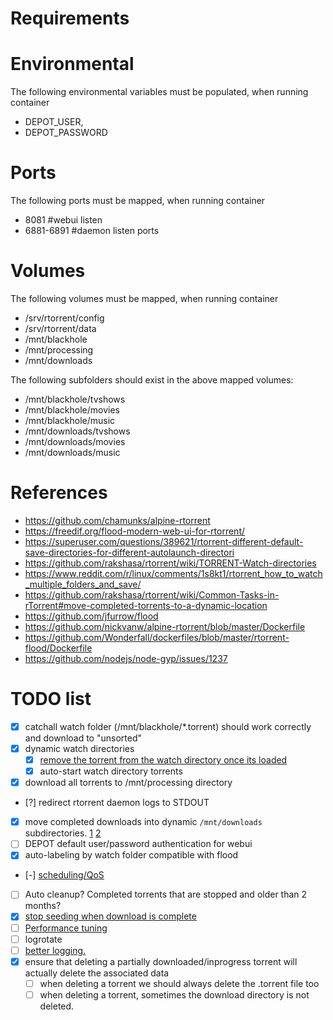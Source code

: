 # Requirements


# Environmental
The following environmental variables must be populated, when running container

- DEPOT_USER,
- DEPOT_PASSWORD

# Ports
The following ports must be mapped, when running container

 - 8081 #webui listen
 - 6881-6891 #daemon listen ports

# Volumes
The following volumes must be mapped, when running container

- /srv/rtorrent/config
- /srv/rtorrent/data
- /mnt/blackhole
- /mnt/processing
- /mnt/downloads

The following subfolders should exist in the above mapped volumes:

- /mnt/blackhole/tvshows
- /mnt/blackhole/movies
- /mnt/blackhole/music
- /mnt/downloads/tvshows
- /mnt/downloads/movies
- /mnt/downloads/music

# References

- https://github.com/chamunks/alpine-rtorrent
- https://freedif.org/flood-modern-web-ui-for-rtorrent/
- https://superuser.com/questions/389621/rtorrent-different-default-save-directories-for-different-autolaunch-directori
- https://github.com/rakshasa/rtorrent/wiki/TORRENT-Watch-directories
- https://www.reddit.com/r/linux/comments/1s8kt1/rtorrent_how_to_watch_multiple_folders_and_save/
- https://github.com/rakshasa/rtorrent/wiki/Common-Tasks-in-rTorrent#move-completed-torrents-to-a-dynamic-location
- https://github.com/jfurrow/flood
- https://github.com/nickvanw/alpine-rtorrent/blob/master/Dockerfile
- https://github.com/Wonderfall/dockerfiles/blob/master/rtorrent-flood/Dockerfile
- https://github.com/nodejs/node-gyp/issues/1237


# TODO list
- [x] catchall watch folder (/mnt/blackhole/*.torrent) should work correctly and download to "unsorted"
- [x] dynamic watch directories
	- [x] [remove the torrent from the watch directory once its loaded](https://github.com/rtorrent-community/rtorrent-docs/blob/master/docs/examples/rename2tied.sh)
	- [x] auto-start watch directory torrents
- [x] download all torrents to /mnt/processing directory
- [?] redirect rtorrent daemon logs to STDOUT
- [x] move completed downloads into dynamic `/mnt/downloads` subdirectories. [1](https://rtorrent-docs.readthedocs.io/en/latest/use-cases.html#versatile-move) [2](https://github.com/rakshasa/rtorrent/wiki/Common-Tasks-in-rTorrent#move-completed-torrents-to-a-fixed-location)
- [ ] DEPOT default user/password authentication for webui
- [x] auto-labeling by watch folder compatible with flood
- [-] [scheduling/QoS](http://rtorrent-docs.readthedocs.io/en/latest/use-cases.html#scheduled-bandwidth-shaping)
- [ ] Auto cleanup? Completed torrents that are stopped and older than 2 months?
- [x] [stop seeding when download is complete](https://github.com/rakshasa/rtorrent/wiki/Common-Tasks-in-rTorrent#move-completed-torrents-to-a-fixed-location)
- [ ] [Performance tuning](https://github.com/rakshasa/rtorrent/wiki/Performance-Tuning)
- [ ] logrotate
- [ ] [better logging. ](https://serverfault.com/questions/599103/make-a-docker-application-write-to-stdout)
- [x] ensure that deleting a partially downloaded/inprogress torrent will actually delete the associated data
	- [ ] when deleting a torrent we should always delete the .torrent file too
	- [ ] when deleting a torrent, sometimes the download directory is not deleted.
